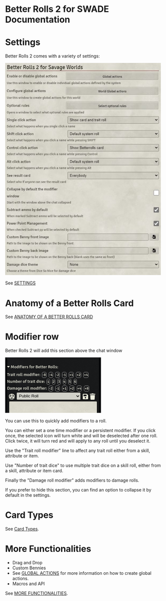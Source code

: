 # Better Rolls 2 for SWADE Documentation

# Settings

Better Rolls 2 comes with a variety of settings:

![Settings](img/module-settings.jpg)

See [SETTINGS](settings.md)

# Anatomy of a Better Rolls Card

See [ANATOMY OF A BETTER ROLLS CARD](anatomy.md)

# Modifier row

Better Rolls 2 will add this section above the chat window

![Chat Window](img/chat_modifiers.png)

You can use this to quickly add modifiers to a roll.

You can either set a one time modifier or a persistent modifier. If you click once, the selected icon will turn white and will be deselected after one roll. Click twice, it will turn red and will apply to any roll until you deselect it.

Use the "Trait roll modifier" line to affect any trait roll either from a skill, attribute or item.

Use "Number of trait dice" to use multiple trait dice on a skill roll, either from a skill, attribute or item card.

Finally the "Damage roll modifier" adds modifiers to damage rolls.

If you prefer to hide this section, you can find an option to collapse it by default in the settings.

# Card Types

See [Card Types](card_types.md).

# More Functionalities
- Drag and Drop
- Custom Bennies
- See [GLOBAL ACTIONS](global_actions.md) for more information on how to create global actions.
- Macros and API

See [MORE FUNCTIONALITIES](more_functionalities.md).

